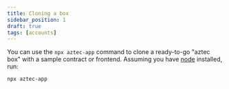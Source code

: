 ```yaml
---
title: Cloning a box
sidebar_position: 1
draft: true
tags: [accounts]
---
```

You can use the `npx aztec-app` command to clone a ready-to-go "aztec box" with a sample contract or frontend. Assuming you have [node](https://nodejs.org/en/) installed, run:

```bash
npx aztec-app
```